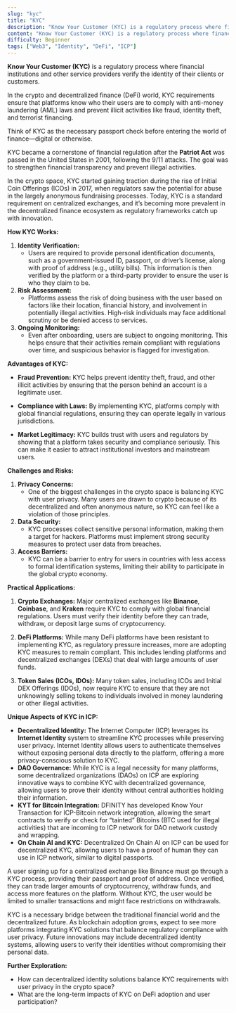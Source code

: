 ```yaml
---
slug: "kyc"
title: "KYC"
description: "Know Your Customer (KYC) is a regulatory process where financial institutions and other service providers verify the identity of their clients or customers."
content: "Know Your Customer (KYC) is a regulatory process where financial institutions and other service providers verify the identity of their clients or customers."
difficulty: Beginner
tags: ["Web3", "Identity", "DeFi", "ICP"]
---
```




**Know Your Customer (KYC)** is a regulatory process where financial institutions and other service providers verify the identity of their clients or customers.

In the crypto and decentralized finance (DeFi) world, KYC requirements ensure that platforms know who their users are to comply with anti-money laundering (AML) laws and prevent illicit activities like fraud, identity theft, and terrorist financing.

Think of KYC as the necessary passport check before entering the world of finance—digital or otherwise.

KYC became a cornerstone of financial regulation after the **Patriot Act** was passed in the United States in 2001, following the 9/11 attacks. The goal was to strengthen financial transparency and prevent illegal activities.

In the crypto space, KYC started gaining traction during the rise of Initial Coin Offerings (ICOs) in 2017, when regulators saw the potential for abuse in the largely anonymous fundraising processes. Today, KYC is a standard requirement on centralized exchanges, and it’s becoming more prevalent in the decentralized finance ecosystem as regulatory frameworks catch up with innovation.

**How KYC Works:**

1. **Identity Verification:**
    - Users are required to provide personal identification documents, such as a government-issued ID, passport, or driver’s license, along with proof of address (e.g., utility bills). This information is then verified by the platform or a third-party provider to ensure the user is who they claim to be.
2. **Risk Assessment:**
    - Platforms assess the risk of doing business with the user based on factors like their location, financial history, and involvement in potentially illegal activities. High-risk individuals may face additional scrutiny or be denied access to services.
3. **Ongoing Monitoring:**
    - Even after onboarding, users are subject to ongoing monitoring. This helps ensure that their activities remain compliant with regulations over time, and suspicious behavior is flagged for investigation.

**Advantages of KYC:**

- **Fraud Prevention:** KYC helps prevent identity theft, fraud, and other illicit activities by ensuring that the person behind an account is a legitimate user.

- **Compliance with Laws:** By implementing KYC, platforms comply with global financial regulations, ensuring they can operate legally in various jurisdictions.

- **Market Legitimacy:** KYC builds trust with users and regulators by showing that a platform takes security and compliance seriously. This can make it easier to attract institutional investors and mainstream users.

**Challenges and Risks:**

1. **Privacy Concerns:**
    - One of the biggest challenges in the crypto space is balancing KYC with user privacy. Many users are drawn to crypto because of its decentralized and often anonymous nature, so KYC can feel like a violation of those principles.
2. **Data Security:**
    - KYC processes collect sensitive personal information, making them a target for hackers. Platforms must implement strong security measures to protect user data from breaches.
3. **Access Barriers:**
    - KYC can be a barrier to entry for users in countries with less access to formal identification systems, limiting their ability to participate in the global crypto economy.

**Practical Applications:**

1. **Crypto Exchanges:** Major centralized exchanges like **Binance**, **Coinbase**, and **Kraken** require KYC to comply with global financial regulations. Users must verify their identity before they can trade, withdraw, or deposit large sums of cryptocurrency.

2. **DeFi Platforms:** While many DeFi platforms have been resistant to implementing KYC, as regulatory pressure increases, more are adopting KYC measures to remain compliant. This includes lending platforms and decentralized exchanges (DEXs) that deal with large amounts of user funds.

3. **Token Sales (ICOs, IDOs):** Many token sales, including ICOs and Initial DEX Offerings (IDOs), now require KYC to ensure that they are not unknowingly selling tokens to individuals involved in money laundering or other illegal activities.

**Unique Aspects of KYC in ICP:**

- **Decentralized Identity:** The Internet Computer (ICP) leverages its **Internet Identity** system to streamline KYC processes while preserving user privacy. Internet Identity allows users to authenticate themselves without exposing personal data directly to the platform, offering a more privacy-conscious solution to KYC.
- **DAO Governance:** While KYC is a legal necessity for many platforms, some decentralized organizations (DAOs) on ICP are exploring innovative ways to combine KYC with decentralized governance, allowing users to prove their identity without central authorities holding their information.
- **KYT for Bitcoin Integration:** DFINITY has developed Know Your Transaction for ICP-Bitcoin network integration, allowing the smart contracts to verify or check for “tainted” Bitcoins (BTC used for illegal activities) that are incoming to ICP network for DAO network custody and wrapping.
- **On Chain AI and KYC:** Decentralized On Chain AI on ICP can be used for decentralized KYC, allowing users to have a proof of human they can use in ICP network, similar to digital passports.

A user signing up for a centralized exchange like Binance must go through a KYC process, providing their passport and proof of address. Once verified, they can trade larger amounts of cryptocurrency, withdraw funds, and access more features on the platform. Without KYC, the user would be limited to smaller transactions and might face restrictions on withdrawals.

KYC is a necessary bridge between the traditional financial world and the decentralized future. As blockchain adoption grows, expect to see more platforms integrating KYC solutions that balance regulatory compliance with user privacy. Future innovations may include decentralized identity systems, allowing users to verify their identities without compromising their personal data.

**Further Exploration:**

- How can decentralized identity solutions balance KYC requirements with user privacy in the crypto space?
- What are the long-term impacts of KYC on DeFi adoption and user participation?
